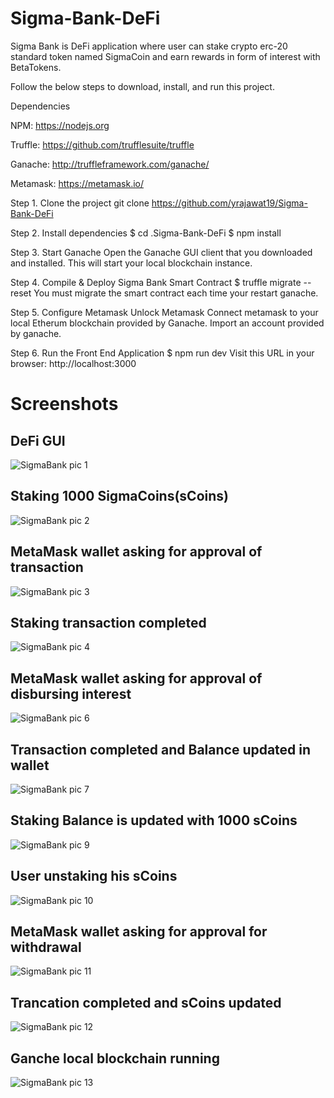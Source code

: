 # Sigma-Bank-DeFi
Sigma Bank is DeFi application where user can stake crypto erc-20 standard token named SigmaCoin and earn rewards in form of interest with BetaTokens.

Follow the below steps to download, install, and run this project.

Dependencies

NPM: https://nodejs.org

Truffle: https://github.com/trufflesuite/truffle

Ganache: http://truffleframework.com/ganache/

Metamask: https://metamask.io/

Step 1. Clone the project git clone https://github.com/yrajawat19/Sigma-Bank-DeFi

Step 2. Install dependencies $ cd .Sigma-Bank-DeFi $ npm install 

Step 3. Start Ganache Open the Ganache GUI client that you downloaded and installed. This will start your local blockchain instance.

Step 4. Compile & Deploy Sigma Bank Smart Contract $ truffle migrate --reset You must migrate the  smart contract each time your restart ganache.

Step 5. Configure Metamask Unlock Metamask Connect metamask to your local Etherum blockchain provided by Ganache. Import an account provided by ganache. 

Step 6. Run the Front End Application $ npm run dev Visit this URL in your browser: http://localhost:3000

# Screenshots
## DeFi GUI 
![SigmaBank pic 1](https://user-images.githubusercontent.com/25549687/142714645-7672a0d5-22df-46d7-a524-fae8cafdc854.png)
## Staking 1000 SigmaCoins(sCoins) 
![SigmaBank pic 2](https://user-images.githubusercontent.com/25549687/142714643-ff6bde80-da51-491f-b40f-61522fcebd84.png)
## MetaMask wallet asking for approval of transaction 
![SigmaBank pic 3](https://user-images.githubusercontent.com/25549687/142714641-cd7124f2-d67d-45ff-a44f-715f1ae417da.png)
## Staking transaction completed
![SigmaBank pic 4](https://user-images.githubusercontent.com/25549687/142714640-37516fe7-182b-47d5-93c5-c43f37521cc1.png)
## MetaMask wallet asking for approval of disbursing interest
![SigmaBank pic 6](https://user-images.githubusercontent.com/25549687/142714639-635de651-c1da-441f-b68c-bb33d6c4b539.png)
## Transaction completed and Balance updated in wallet
![SigmaBank pic 7](https://user-images.githubusercontent.com/25549687/142714638-332f8338-8d2b-4268-a00a-57c67d378335.png)
## Staking Balance is updated with 1000 sCoins
![SigmaBank pic 9](https://user-images.githubusercontent.com/25549687/142714637-7594b89a-80ee-47ec-be47-ca5604274da0.png)
## User unstaking his sCoins
![SigmaBank pic 10](https://user-images.githubusercontent.com/25549687/142714635-38a776ec-0916-4743-b7fd-ee1e9592d796.png)
## MetaMask wallet asking for approval for withdrawal
![SigmaBank pic 11](https://user-images.githubusercontent.com/25549687/142714631-08041354-6be7-4492-a70e-785b9e0c854c.png)
## Trancation completed and sCoins updated
![SigmaBank pic 12](https://user-images.githubusercontent.com/25549687/142714628-7f03f669-c4d8-4a33-bf13-d6f8c41f6b9a.png)
## Ganche local blockchain running
![SigmaBank pic 13](https://user-images.githubusercontent.com/25549687/142714625-e332ecc8-fcab-4ea5-a174-14d3f56cf2ad.png)




